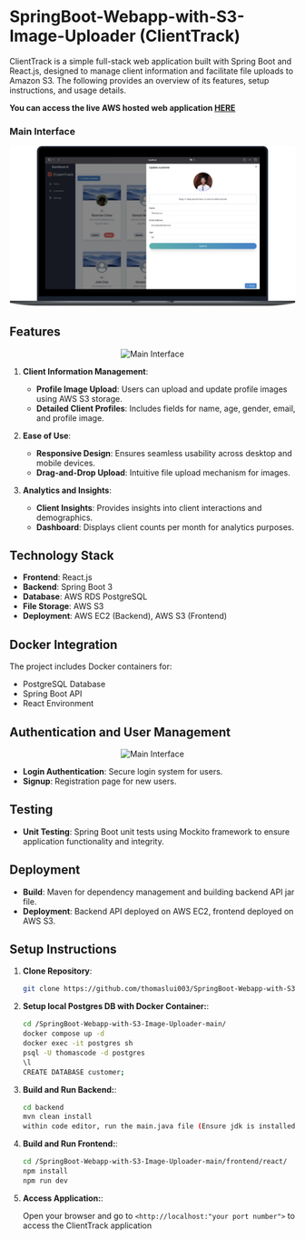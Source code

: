 # SpringBoot-Webapp-with-S3-Image-Uploader (ClientTrack)

ClientTrack is a simple full-stack web application built with Spring Boot and React.js, designed to manage client information and facilitate file uploads to Amazon S3. The following provides an overview of its features, setup instructions, and usage details.

**You can access the live AWS hosted web application [HERE](http://client-track-frontend.s3-website-us-west-1.amazonaws.com/dashboard/customers)**

### Main Interface
<div align="center">
    <img src="https://github.com/thomaslui003/Project-Images/blob/main/webAppScreenShot.png?raw=true" alt="Main Interface" width="600"/>
</div>


## Features

<div align="center">
    <img src="https://github.com/thomaslui003/Project-Images/blob/main/interfaceClientTrack.png?raw=true" alt="Main Interface" width="600"/>
</div>

1. **Client Information Management**:
   - **Profile Image Upload**: Users can upload and update profile images using AWS S3 storage.
   - **Detailed Client Profiles**: Includes fields for name, age, gender, email, and profile image.
  
2. **Ease of Use**:
   - **Responsive Design**: Ensures seamless usability across desktop and mobile devices.
   - **Drag-and-Drop Upload**: Intuitive file upload mechanism for images.

3. **Analytics and Insights**:
   - **Client Insights**: Provides insights into client interactions and demographics.
   - **Dashboard**: Displays client counts per month for analytics purposes.

## Technology Stack

- **Frontend**: React.js
- **Backend**: Spring Boot 3
- **Database**: AWS RDS PostgreSQL
- **File Storage**: AWS S3
- **Deployment**: AWS EC2 (Backend), AWS S3 (Frontend)

## Docker Integration

The project includes Docker containers for:
- PostgreSQL Database
- Spring Boot API
- React Environment

## Authentication and User Management

<div align="center">
    <img src="https://github.com/thomaslui003/Project-Images/blob/main/loginPage2.png?raw=true" alt="Main Interface" width="600"/>
</div>

- **Login Authentication**: Secure login system for users.
- **Signup**: Registration page for new users.

## Testing

- **Unit Testing**: Spring Boot unit tests using Mockito framework to ensure application functionality and integrity.

## Deployment

- **Build**: Maven for dependency management and building backend API jar file.
- **Deployment**: Backend API deployed on AWS EC2, frontend deployed on AWS S3.

## Setup Instructions

1. **Clone Repository**:
   ```bash
   git clone https://github.com/thomaslui003/SpringBoot-Webapp-with-S3-Image-Uploader.git

2. **Setup local Postgres DB with Docker Container:**:
   ```bash
   cd /SpringBoot-Webapp-with-S3-Image-Uploader-main/
   docker compose up -d
   docker exec -it postgres sh
   psql -U thomascode -d postgres
   \l
   CREATE DATABASE customer;
   
3. **Build and Run Backend:**:
   ```bash
   cd backend
   mvn clean install
   within code editor, run the main.java file (Ensure jdk is installed beforehand)

4. **Build and Run Frontend:**:
   ```bash
   cd /SpringBoot-Webapp-with-S3-Image-Uploader-main/frontend/react/
   npm install
   npm run dev

5. **Access Application:**:
   
   Open your browser and go to `<http://localhost:"your port number">` to access the ClientTrack application
  
